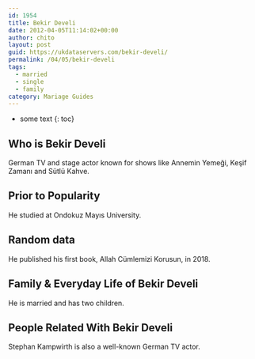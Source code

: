 ```yaml
---
id: 1954
title: Bekir Develi
date: 2012-04-05T11:14:02+00:00
author: chito
layout: post
guid: https://ukdataservers.com/bekir-develi/
permalink: /04/05/bekir-develi  
tags:
  - married
  - single
  - family
category: Mariage Guides
---
```


* some text
{: toc}


## Who is  Bekir Develi
                  
                  
                  
German TV and stage actor known for shows like Annemin Yemeği, Keşif Zamanı and Sütlü Kahve. 
                  
                
                
                
## Prior to Popularity 
                  
                  
                  
He studied at Ondokuz Mayıs University. 
                  
                
                
                
## Random data 
                  
                  
                  
He published his first book, Allah Cümlemizi Korusun, in 2018. 
                  
                
                
                
## Family & Everyday Life of Bekir Develi
                  
                  
                  
He is married and has two children. 
                  
                
                
                
## People Related With  Bekir Develi
                  
                  
                  
Stephan Kampwirth is also a well-known German TV actor. 
                  
                
              
            
          
          
          
    
    
  
